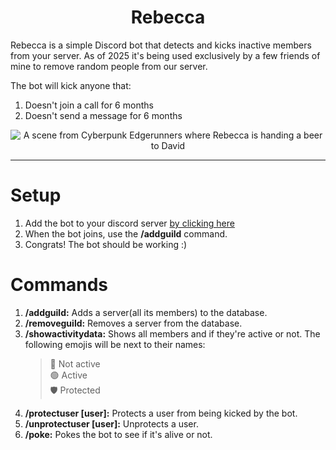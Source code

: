 <h1 align="center">Rebecca</h1>

Rebecca is a simple Discord bot that detects and kicks inactive members from your server.
As of 2025 it's being used exclusively by a few friends of mine to remove random people from our server.

The bot will kick anyone that:
1. Doesn't join a call for 6 months
2. Doesn't send a message for 6 months

<p align="center">
  <img src="https://media1.tenor.com/m/eyFCzr957NsAAAAd/edge-runners-rebecca.gif" alt="A scene from Cyberpunk Edgerunners where Rebecca is handing a beer to David" />
</p>

---
# Setup
1. Add the bot to your discord server [by clicking here](https://discord.com/oauth2/authorize?client_id=1303852635077611570&permissions=8&response_type=code&redirect_uri=https%3A%2F%2Fdiscord.com%2Foauth2%2Fauthorize%3Fclient_id%3D1303852635077611570&integration_type=0&scope=guilds.channels.read+bot+guilds+guilds.members.read+messages.read+voice)
2. When the bot joins, use the **/addguild** command.
3. Congrats! The bot should be working :)

# Commands
1. **/addguild:** Adds a server(all its members) to the database.
2. **/removeguild:** Removes a server from the database.
3. **/showactivitydata:** Shows all members and if they're active or not. The following emojis will be next to their names:
   > 🔴 Not active<br>
   > 🟢 Active<br>
   > 🛡️ Protected<br>
5. **/protectuser [user]:** Protects a user from being kicked by the bot.
6. **/unprotectuser [user]:** Unprotects a user.
7. **/poke:** Pokes the bot to see if it's alive or not.
